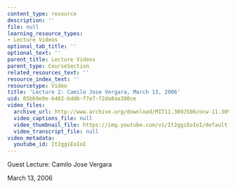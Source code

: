 ```yaml
---
content_type: resource
description: ''
file: null
learning_resource_types:
- Lecture Videos
optional_tab_title: ''
optional_text: ''
parent_title: Lecture Videos
parent_type: CourseSection
related_resources_text: ''
resource_index_text: ''
resourcetype: Video
title: 'Lecture 2: Camilo Jose Vergara, March 13, 2006'
uid: 05bb9e8e-b402-bddb-f7e7-f2da8aa380ce
video_files:
  archive_url: http://www.archive.org/download/MIT11.309JS06/ocw-11.309j-13mar2006-220k.mp4
  video_captions_file: null
  video_thumbnail_file: https://img.youtube.com/vi/It2ggiEoIoI/default.jpg
  video_transcript_file: null
video_metadata:
  youtube_id: It2ggiEoIoI
---
```


Guest Lecture: Camilo Jose Vergara

March 13, 2006